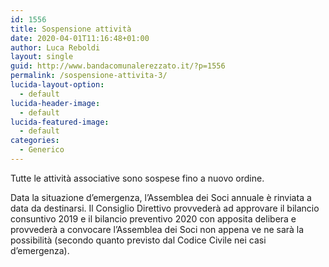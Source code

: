 ```yaml
---
id: 1556
title: Sospensione attività
date: 2020-04-01T11:16:48+01:00
author: Luca Reboldi
layout: single
guid: http://www.bandacomunalerezzato.it/?p=1556
permalink: /sospensione-attivita-3/
lucida-layout-option:
  - default
lucida-header-image:
  - default
lucida-featured-image:
  - default
categories:
  - Generico
---
```

Tutte le attività associative sono sospese fino a nuovo ordine.

Data la situazione d&#8217;emergenza, l&#8217;Assemblea dei Soci annuale è rinviata a data da destinarsi. Il Consiglio Direttivo provvederà ad approvare il bilancio consuntivo 2019 e il bilancio preventivo 2020 con apposita delibera e provvederà a convocare l&#8217;Assemblea dei Soci non appena ve ne sarà la possibilità (secondo quanto previsto dal Codice Civile nei casi d&#8217;emergenza).&nbsp;